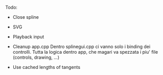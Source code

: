 Todo:

- Close spline
- SVG
- Playback input

- Cleanup app.cpp
    Dentro splinegui.cpp ci vanno solo i binding dei controlli.
    Tutta la logica dentro app, che magari va spezzata i piu' file (controls, drawing, ...)
- Use cached lengths of tangents